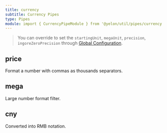 ```yaml
---
title: currency
subtitle: Currency Pipes
type: Pipes
module: import { CurrencyPipeModule } from '@yelon/util/pipes/currency';
---
```


> You can override to set the `startingUnit`, `megaUnit`, `precision`, `ingoreZeroPrecision` through [Global Configuration](/docs/global-config).

## price

Format a number with commas as thousands separators.

[comment]: <demo(currency-price)>

## mega

Large number format filter.

[comment]: <demo(currency-mega)>

## cny

Converted into RMB notation.

[comment]: <demo(currency-cny)>
